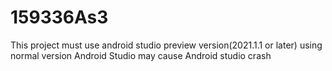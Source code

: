 # 159336As3
This project must use android studio preview version(2021.1.1 or later)
using normal version Android Studio may cause Android studio crash
